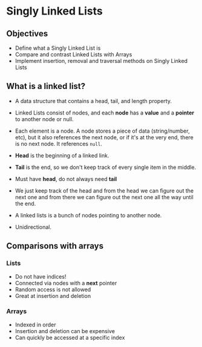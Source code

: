 # Singly Linked Lists

## Objectives

- Define what a Singly Linked List is
- Compare and contrast Linked Lists with Arrays
- Implement insertion, removal and traversal methods on Singly Linked Lists

## What is a linked list?

- A data structure that contains a head, tail, and length property.
- Linked Lists consist of nodes, and each **node** has a **value** and a **pointer** to another node or null.
- Each element is a node. A node stores a piece of data (string/number, etc), but it also references the next node, or if it's at the very end, there is no next node. It references `null`.


- **Head** is the beginning of a linked link.
- **Tail** is the end, so we don't keep track of every single item in the middle.
- Must have **head**, do not always need **tail**
- We just keep track of the head and from the head we can figure out the next one and from there we can figure out the next one all the way until the end.
- A linked lists is a bunch of nodes pointing to another node.
- Unidirectional.

## Comparisons with arrays

### Lists

- Do not have indices!
- Connected via nodes with a **next** pointer
- Random access is not allowed
- Great at insertion and deletion

### Arrays

- Indexed in order
- Insertion and deletion can be expensive
- Can quickly be accessed at a specific index